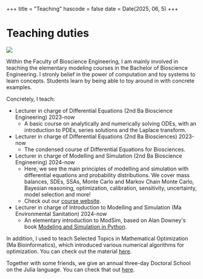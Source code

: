 +++
title = "Teaching"
hascode = false
date = Date(2025, 06, 5)
+++

# Teaching duties

![](https://github.com/user-attachments/assets/0a178611-f4e3-4572-94a7-ac881aa20f21)

Within the Faculty of Bioscience Engineering, I am mainly involved in teaching the elementary modeling courses in the Bachelor of Bioscience Engineering. I stronly belief in the power of computation and toy systems to learn concepts. Students learn by being able to toy around in with concrete examples.

Concretely, I teach:
-  Lecturer in charge of Differential Equations (2nd Ba Bioscience Engineering) 2023-now 
    - A basic course on analytically and numerically solving ODEs, with an introduction to PDEs, series solutions and the Laplace transform.
- Lecturer in charge of Differential Equations (2nd Ba Biosciences) 2023-now 
    - The condensed course of Differential Equations for Biosciences.
- Lecturer in charge of Modelling and Simulation (2nd Ba Bioscience Engineering) 2024-now 
     - Here, we see the main principles of modelling and simulation with differential equations and probability distributions. We cover mass balances, SDEs, SSAs, Monte Carlo and Markov Chain Monte Carlo, Bayesian reasoning, optimization, calibration, sensitivity, uncertainty, model selection and more!
    - Check out our [course website](https://kermit-ugent.github.io/ModSim/).
- Lecturer in charge of Introduction to Modelling and Simulation (Ma Environmental Sanitation) 2024-now
    - An elementary introduction to ModSim, based on Alan Downey's book [Modeling and Simulation in Python](https://allendowney.github.io/ModSimPy/).

In addition, I used to teach Selected Topics in Mathematical Optimization (Ma Bioinformatics), which introduced various numerical algorithms for optimization. You can check out the material [here](https://michielstock.github.io/STMO/). 

Together with some friends, we give an annual three-day Doctoral School on the Julia language. You can check that out [here](https://beramos.github.io/DS-Julia2925/).
